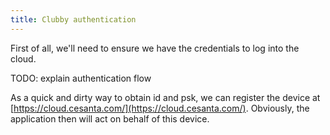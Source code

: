 ```yaml
---
title: Clubby authentication
---
```


First of all, we'll need to ensure we have the credentials to log into the
cloud.

TODO: explain authentication flow

As a quick and dirty way to obtain id and psk, we can register the device at
[https://cloud.cesanta.com/](https://cloud.cesanta.com/). Obviously, the
application then will act on behalf of this device.
